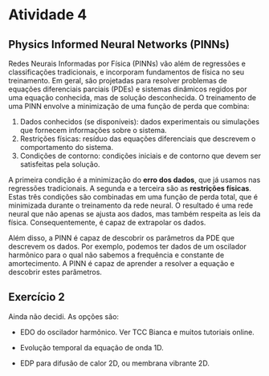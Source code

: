 # Atividade 4

## Physics Informed Neural Networks (PINNs)

Redes Neurais Informadas por Física (PINNs) vão além de regressões e classificações tradicionais, e incorporam fundamentos de física no seu treinamento. Em geral, são projetadas para resolver problemas de equações diferenciais parciais (PDEs) e sistemas dinâmicos regidos por uma equação conhecida, mas de solução desconhecida. O treinamento de uma PINN envolve a minimização de uma função de perda que combina:

1. Dados conhecidos (se disponíveis): dados experimentais ou simulações que fornecem informações sobre o sistema.
2. Restrições físicas: resíduo das equações diferenciais que descrevem o comportamento do sistema.
3. Condições de contorno: condições iniciais e de contorno que devem ser satisfeitas pela solução.

A primeira condição é a minimização do **erro dos dados**, que já usamos nas regressões tradicionais. A segunda e a terceira são as **restrições físicas**. Estas três condições são combinadas em uma função de perda total, que é minimizada durante o treinamento da rede neural. O resultado é uma rede neural que não apenas se ajusta aos dados, mas também respeita as leis da física. Consequentemente, é capaz de extrapolar os dados.

Além disso, a PINN é capaz de descobrir os parâmetros da PDE que descrevem os dados. Por exemplo, podemos ter dados de um oscilador harmônico para o qual não sabemos a frequência e constante de amortecimento. A PINN é capaz de aprender a resolver a equação e descobrir estes parâmetros.

## Exercício 2

Ainda não decidi. As opções são:

- EDO do oscilador harmônico. Ver TCC Bianca e muitos tutoriais online.

- Evolução temporal da equação de onda 1D.

- EDP para difusão de calor 2D, ou membrana vibrante 2D.